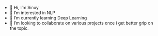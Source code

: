 - 👋 Hi, I’m Sinoy
- 👀 I’m interested in NLP
- 🌱 I’m currently learning Deep Learning
- 💞️ I’m looking to collaborate on various projects once i get better grip on the topic.

<!---
sinoymanna/sinoymanna is a ✨ special ✨ repository because its `README.md` (this file) appears on your GitHub profile.
You can click the Preview link to take a look at your changes.
--->
